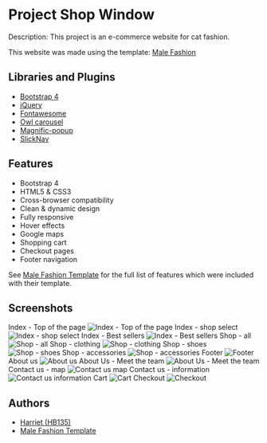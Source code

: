 
# Project Shop Window

Description: This project is an e-commerce website for cat fashion.

This website was made using the template: [Male Fashion](https://themewagon.com/themes/free-bootstrap-4-html5-ecommerce-website-template-malefashion/)

## Libraries and Plugins

- [Bootstrap 4](https://getbootstrap.com/)
- [jQuery](https://jquery.com/)
- [Fontawesome](https://fontawesome.com/)
- [Owl carousel](https://owlcarousel2.github.io/OwlCarousel2/)
- [Magnific-popup](https://dimsemenov.com/plugins/magnific-popup/)
- [SlickNav](https://github.com/ComputerWolf/SlickNav)

## Features

- Bootstrap 4
- HTML5 & CSS3
- Cross-browser compatibility
- Clean & dynamic design
- Fully responsive
- Hover effects
- Google maps
- Shopping cart
- Checkout pages
- Footer navigation

See [Male Fashion Template](https://themewagon.com/themes/free-bootstrap-4-html5-ecommerce-website-template-malefashion/) for the full list of features which were included with their template.

## Screenshots

Index - Top of the page
![Index - Top of the page](/ReadMe-Screenshots/Index-top.png)
Index - shop select
![Index - shop select](/ReadMe-Screenshots/Index-shop-select.png)
Index - Best sellers
![Index - Best sellers](/ReadMe-Screenshots/index-bestsellers.png)
Shop - all
![Shop - all](/ReadMe-Screenshots/shop-all.png)
Shop - clothing
![Shop - clothing](/ReadMe-Screenshots/shop-clothing.png)
Shop - shoes
![Shop - shoes](/ReadMe-Screenshots/shop-shoes.png)
Shop - accessories
![Shop - accessories](/ReadMe-Screenshots/shop-accessories.png)
Footer
![Footer](/ReadMe-Screenshots/footer.png)
About us
![About us](/ReadMe-Screenshots/aboutus-top.png)
About Us - Meet the team
![About Us - Meet the team](/ReadMe-Screenshots/aboutus-team.png)
Contact us - map
![Contact us map](/ReadMe-Screenshots/contactus-map.png)
Contact us - information
![Contact us information](/ReadMe-Screenshots/contactus-info.png)
Cart
![Cart](/ReadMe-Screenshots/cart.png)
Checkout
![Checkout](/ReadMe-Screenshots/checkout.png)

## Authors

- [Harriet (HB135)](https://www.github.com/HB135)
- [Male Fashion Template](https://themewagon.com/themes/free-bootstrap-4-html5-ecommerce-website-template-malefashion/)
